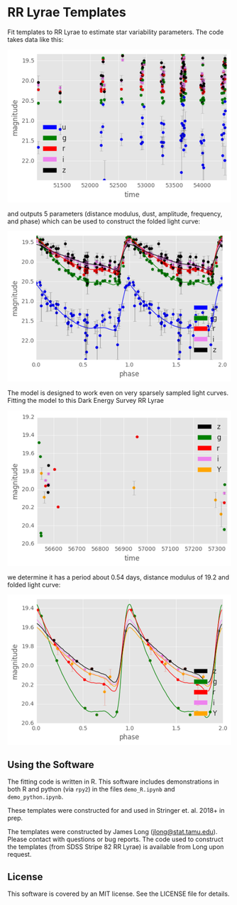 # RR Lyrae Templates

Fit templates to RR Lyrae to estimate star variability parameters. The code takes data like this:

![alt text](figs/sdss.png "SDSS Stripe 82 RR Lyrae Light Curve")

and outputs 5 parameters (distance modulus, dust, amplitude, frequency, and phase) which can be used to construct the folded light curve:

![alt text](figs/sdss_folded.png "SDSS Stripe 82 RR Lyrae Folded Light Curve")

The model is designed to work even on very sparsely sampled light curves. Fitting the model to this Dark Energy Survey RR Lyrae

![alt text](figs/des.png "DES Light Curve")

we determine it has a period about 0.54 days, distance modulus of 19.2 and folded light curve:

![alt text](figs/des_folded.png "DES Folded Light Curve")


## Using the Software

The fitting code is written in R. This software includes demonstrations in both R and python (via `rpy2`) in the files `demo_R.ipynb` and `demo_python.ipynb`.

These templates were constructed for and used in Stringer et. al. 2018+ in prep.

The templates were constructed by James Long (jlong@stat.tamu.edu). Please contact with questions or bug reports. The code used to construct the templates (from SDSS Stripe 82 RR Lyrae) is available from Long upon request.


## License

This software is covered by an MIT license. See the LICENSE file for details.
